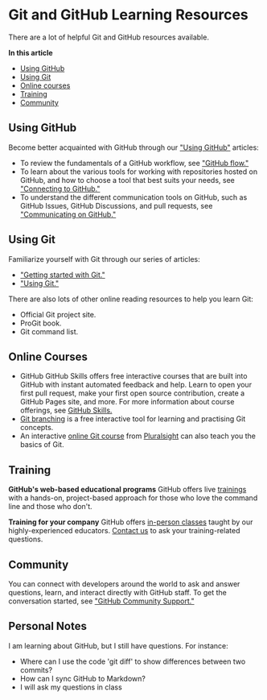 # Git and GitHub Learning Resources
There are a lot of helpful Git and GitHub resources available.

**In this article**
- [Using GitHub](##Using-GitHub)
- [Using Git](##Using-Git)
- [Online courses](##Online-Courses)
- [Training](##Training)
- [Community](##Community)

## Using GitHub
Become better acquainted with GitHub through our ["Using GitHub"](https://docs.github.com/en/get-started/using-github) articles:
- To review the fundamentals of a GitHub workflow, see ["GitHub flow."](https://docs.github.com/en/get-started/using-github/github-flow)
- To learn about the various tools for working with repositories hosted on GitHub, and how to choose a tool that best suits your needs, see ["Connecting to GitHub."](https://docs.github.com/en/get-started/using-github/connecting-to-github)
- To understand the different communication tools on GitHub, such as GitHub Issues, GitHub Discussions, and pull requests, see ["Communicating on GitHub."](https://docs.github.com/en/get-started/using-github/communicating-on-github)

## Using Git
Familiarize yourself with Git through our series of articles:

* ["Getting started with Git."](https://docs.github.com/en/get-started/getting-started-with-git)
* ["Using Git."](https://docs.github.com/en/get-started/using-git)

There are also lots of other online reading resources to help you learn Git:

* Official Git project site.
* ProGit book.
* Git command list.

## Online Courses
* GitHub GitHub Skills offers free interactive courses that are built into GitHub with instant automated feedback and help. Learn to open your first pull request, make your first open source contribution, create a GitHub Pages site, and more. For more information about course offerings, see [GitHub Skills.](https://skills.github.com/)
* [Git branching](http://learngitbranching.js.org/) is a free interactive tool for learning and practising Git concepts.
* An interactive [online Git course](https://www.pluralsight.com/courses/code-school-git-real) from [Pluralsight](https://www.pluralsight.com/codeschool) can also teach you the basics of Git.

## Training
**GitHub's web-based educational programs**
GitHub offers live [trainings](https://services.github.com/#upcoming-events) with a hands-on, project-based approach for those who love the command line and those who don't.

**Training for your company**
GitHub offers [in-person classes](https://services.github.com/#offerings) taught by our highly-experienced educators. [Contact us](https://services.github.com/#contact) to ask your training-related questions.

## Community
You can connect with developers around the world to ask and answer questions, learn, and interact directly with GitHub staff. To get the conversation started, see ["GitHub Community Support."](https://github.com/orgs/community/discussions/)

## Personal Notes
I am learning about GitHub, but I still have questions. For instance:
- Where can I use the code 'git diff' to show differences between two commits?
- How can I sync GitHub to Markdown?
- I will ask my questions in class
